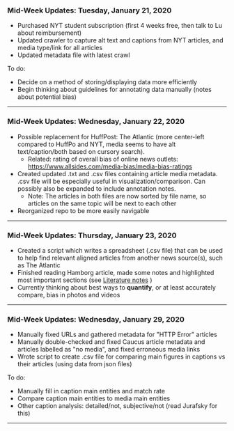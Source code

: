 ###  Mid-Week Updates: Tuesday, January 21, 2020

- Purchased NYT student subscription (first 4 weeks free, then talk to Lu about reimbursement)
- Updated crawler to capture alt text and captions from NYT articles, and media type/link for all articles
- Updated metadata file with latest crawl

To do:
- Decide on a method of storing/displaying data more efficiently
- Begin thinking about guidelines for annotating data manually (notes about potential bias)

---
### Mid-Week Updates: Wednesday, January 22, 2020

- Possible replacement for HuffPost: The Atlantic (more center-left compared to HuffPo and NYT, media seems to have alt text/caption/both based on cursory search).
    - Related: rating of overall bias of online news outlets: https://www.allsides.com/media-bias/media-bias-ratings
- Created updated .txt and .csv files containing article media metadata. .csv file will be especially useful in visualization/comparison. Can possibly also be expanded to include annotation notes.
    - Note: The articles in both files are now sorted by file name, so articles on the same topic will be next to each other
- Reorganized repo to be more easily navigable

---
### Mid-Week Updates: Thursday, January 23, 2020

- Created a script which writes a spreadsheet (.csv file) that can be used to help find relevant aligned articles from another news source(s), such as The Atlantic
- Finished reading Hamborg article, made some notes and highlighted most important sections (see [Literature notes](../Literature/README.md) )
- Currently thinking about best ways to **quantify**, or at least accurately compare, bias in photos and videos

---
### Mid-Week Updates: Wednesday, January 29, 2020

- Manually fixed URLs and gathered metadata for "HTTP Error" articles
- Manually double-checked and fixed Caucus article metadata and articles labelled as "no media", and fixed erroneous media links
- Wrote script to create .csv file for comparing main figures in captions vs their articles (using data from json files)

To do:
- Manually fill in caption main entities and match rate
- Compare caption main entities to media main entities
- Other caption analysis: detailed/not, subjective/not (read Jurafsky for this)

---

